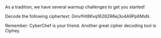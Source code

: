 As a tradition, we have several warmup challenges to get you started!

Decode the following ciphertext: GmvfHt8Kvq16282R6ej3o4A9Pp6MsN.

Remember: CyberChef is your friend. Another great cipher decoding tool is Ciphey.
